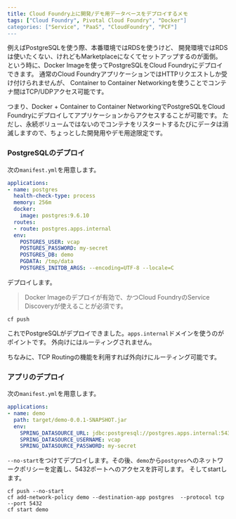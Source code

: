 ```yaml
---
title: Cloud Foundry上に開発/デモ用データベースをデプロイするメモ
tags: ["Cloud Foundry", Pivotal Cloud Foundry", "Docker"]
categories: ["Service", "PaaS", "CloudFoundry", "PCF"]
---
```


例えばPostgreSQLを使う際、本番環境ではRDSを使うけど、
開発環境ではRDSは使いたくない、けれどもMarketplaceになくてセットアップするのが面倒。
という時に、Docker Imageを使ってPostgreSQLをCloud Foundryにデプロイできます。
通常のCloud FoundryアプリケーションではHTTPリクエストしか受け付けられませんが、
Container to Container Networkingを使うことでコンテナ間はTCP/UDPアクセス可能です。

つまり、Docker + Container to Container NetworkingでPostgreSQLをCloud Foundryにデプロイしてアプリケーションからアクセスすることが可能です。
ただし、永続ボリュームではないのでコンテナをリスタートするたびにデータは消滅しますので、ちょっとした開発用やデモ用途限定です。

### PostgreSQLのデプロイ

次の`manifest.yml`を用意します。

``` yaml
applications:
- name: postgres
  health-check-type: process
  memory: 256m
  docker:
    image: postgres:9.6.10
  routes:
  - route: postgres.apps.internal
  env:
    POSTGRES_USER: vcap
    POSTGRES_PASSWORD: my-secret
    POSTGRES_DB: demo
    PGDATA: /tmp/data
    POSTGRES_INITDB_ARGS: --encoding=UTF-8 --locale=C
```

デプロイします。

> Docker Imageのデプロイが有効で、かつCloud FoundryのService Discoveryが使えることが必須です。

```
cf push
```

これでPostgreSQLがデプロイできました。`apps.internal`ドメインを使うのがポイントです。
外向けにはルーティングされません。

ちなみに、TCP Routingの機能を利用すれば外向けにルーティング可能です。


### アプリのデプロイ

次の`manifest.yml`を用意します。

``` yaml
applications:
- name: demo
  path: target/demo-0.0.1-SNAPSHOT.jar
  env:
    SPRING_DATASOURCE_URL: jdbc:postgresql://postgres.apps.internal:5432/demo
    SPRING_DATASOURCE_USERNAME: vcap
    SPRING_DATASOURCE_PASSWORD: my-secret
```

`--no-start`をつけてデプロイします。その後、`demo`から`postgres`へのネットワークポリシーを定義し、5432ポートへのアクセスを許可します。
そしてstartします。

```
cf push --no-start
cf add-network-policy demo --destination-app postgres  --protocol tcp --port 5432
cf start demo
```
